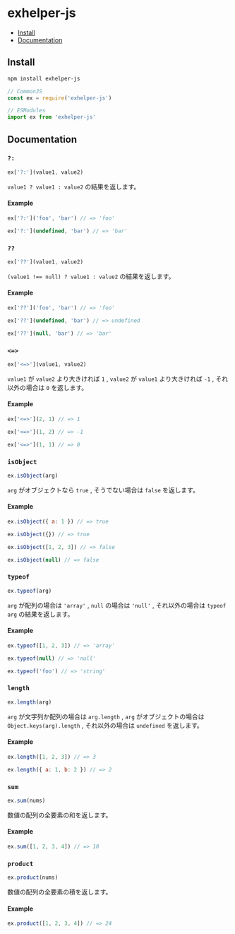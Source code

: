 # exhelper-js

- [Install](#Install)
- [Documentation](#Documentation)

## Install

```bash
npm install exhelper-js
```

```javascript
// CommonJS
const ex = require('exhelper-js')

// ESModules
import ex from 'exhelper-js'
```

## Documentation

### `?:`

```javascript
ex['?:'](value1, value2)
```

`value1 ? value1 : value2` の結果を返します。

#### Example

```javascript
ex['?:']('foo', 'bar') // => 'foo'

ex['?:'](undefined, 'bar') // => 'bar'
```

### `??`

```javascript
ex['??'](value1, value2)
```

`(value1 !== null) ? value1 : value2` の結果を返します。

#### Example

```javascript
ex['??']('foo', 'bar') // => 'foo'

ex['??'](undefined, 'bar') // => undefined

ex['??'](null, 'bar') // => 'bar'
```

### `<=>`

```javascript
ex['<=>'](value1, value2)
```

`value1` が `value2` より大きければ `1` , `value2` が `value1` より大きければ `-1` , それ以外の場合は `0` を返します。

#### Example

```javascript
ex['<=>'](2, 1) // => 1

ex['<=>'](1, 2) // => -1

ex['<=>'](1, 1) // => 0
```

### `isObject`

```javascript
ex.isObject(arg)
```

`arg` がオブジェクトなら `true` , そうでない場合は `false` を返します。

#### Example

```javascript
ex.isObject({ a: 1 }) // => true

ex.isObject({}) // => true

ex.isObject([1, 2, 3]) // => false

ex.isObject(null) // => false
```

### `typeof`

```javascript
ex.typeof(arg)
```

`arg` が配列の場合は `'array'` , `null` の場合は `'null'` , それ以外の場合は `typeof arg` の結果を返します。

#### Example

```javascript
ex.typeof([1, 2, 3]) // => 'array'

ex.typeof(null) // => 'null'

ex.typeof('foo') // => 'string'
```

### `length`

```javascript
ex.length(arg)
```

`arg` が文字列か配列の場合は `arg.length` , `arg` がオブジェクトの場合は `Object.keys(arg).length` , それ以外の場合は `undefined` を返します。

#### Example

```javascript
ex.length([1, 2, 3]) // => 3

ex.length({ a: 1, b: 2 }) // => 2
```

### `sum`

```javascript
ex.sum(nums)
```

数値の配列の全要素の和を返します。

#### Example

```javascript
ex.sum([1, 2, 3, 4]) // => 10
```

### `product`

```javascript
ex.product(nums)
```

数値の配列の全要素の積を返します。

#### Example

```javascript
ex.product([1, 2, 3, 4]) // => 24
```